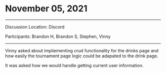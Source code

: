 # November 05, 2021

---

Discussion Location: Discord

Participants:  Brandon H, Brandon S, Stephen, Vinny

---

Vinny asked about impliementing crud functionality for the drinks page and how easily the tournament page logic could be adapated to the drink page. 

It was asked how we would handle getting current user information. 

